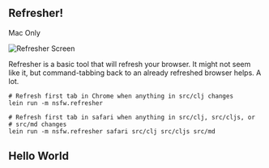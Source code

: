 ## Refresher!

Mac Only

![Refresher Screen](http://f.cl.ly/items/1a1v2v3Y1A461h3u3L37/Screen%20Shot%202013-08-02%20at%201.23.40%20AM.png)

Refresher is a basic tool that will refresh your browser. It might not
seem like it, but command-tabbing back to an already refreshed browser
helps. A lot.


    # Refresh first tab in Chrome when anything in src/clj changes
    lein run -m nsfw.refresher

    # Refresh first tab in safari when anything in src/clj, src/cljs, or
    # src/md changes
    lein run -m nsfw.refresher safari src/clj src/cljs src/md


## Hello World
